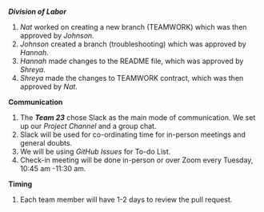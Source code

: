 _**Division of Labor**_

1. *Nat* worked on creating a new branch (TEAMWORK) which was then approved by *Johnson*.
2. *Johnson* created a branch (troubleshooting) which was approved by *Hannah*.
3. *Hannah* made changes to the README file, which was approved by *Shreya*.
4. *Shreya* made the changes to TEAMWORK contract, which was then approved by *Nat*.


**Communication**
1. The _**Team 23**_ chose Slack as the main mode of communication. We set up our *Project Channel* and a group chat.
2. Slack will be used for co-ordinating time for in-person meetings and general doubts.
3. We will be using *GitHub Issues* for To-do List.
4. Check-in meeting will be done in-person or over Zoom every Tuesday, 10:45 am -11:30 am.


**Timing**
1. Each team member will have 1-2 days to review the pull request. 
